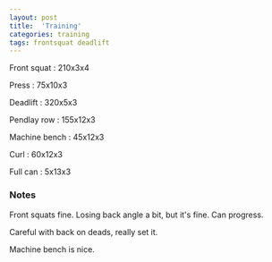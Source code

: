 ```yaml
---
layout: post
title:  'Training'
categories: training
tags: frontsquat deadlift
---
```


Front squat : 210x3x4

Press : 75x10x3

Deadlift  : 320x5x3

Pendlay row : 155x12x3

Machine bench : 45x12x3

Curl  : 60x12x3

Full can  : 5x13x3

### Notes

Front squats fine. Losing back angle a bit, but it's fine. Can progress.

Careful with back on deads, really set it.

Machine bench is nice.
